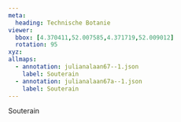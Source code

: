 ```yaml
---
meta:
  heading: Technische Botanie
viewer:
  bbox: [4.370411,52.007585,4.371719,52.009012]
  rotation: 95
xyz:
allmaps:
  - annotation: julianalaan67--1.json
    label: Souterain
  - annotation: julianalaan67a--1.json
    label: Souterain
---
```

Souterain
